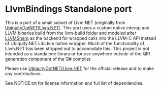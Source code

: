 
# LlvmBindings Standalone port

This is a port of a small subset of Llvm.NET (originally from [UbiquityDotNET/Llvm.NET](https://github.com/UbiquityDotNET/Llvm.NET)). This port uses a custom native interop and LLVM binaries build from the llvm-build folder and modeled after [LLVMSharp](https://github.com/microsoft/LLVMSharp) as the backend for wrapped calls into the LLVM-C API instead of Ubiquity.NET.LibLlvm native wrapper. Much of the functionality of Llvm.NET has been stripped out to accomodate this. This project is not intended as a standalone library or for use anywhere outside of the QIR generation component of the Q# compiler.

Please use [UbiquityDotNET/Llvm.NET](https://github.com/UbiquityDotNET/Llvm.NET) for the official release and to make any contributions.

See NOTICE.txt for license information and full list of dependencies.
